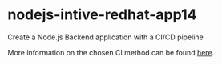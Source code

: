 # nodejs-intive-redhat-app14

Create a Node.js Backend application with a CI/CD pipeline

More information on the chosen CI method can be found [here](https://github.com/intive-RedHat-Devex-demo/nodejs-intive-redhat-app14/blob/main/CI.md).
